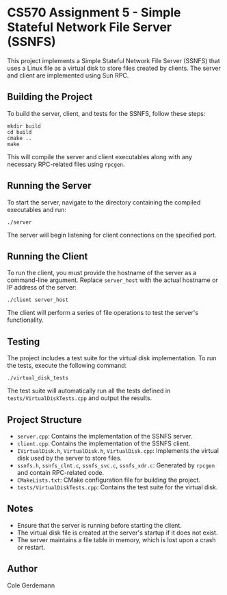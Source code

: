 # CS570 Assignment 5 - Simple Stateful Network File Server (SSNFS)

This project implements a Simple Stateful Network File Server (SSNFS) that uses a Linux file as a virtual disk to store files created by clients. The server and client are implemented using Sun RPC.

## Building the Project

To build the server, client, and tests for the SSNFS, follow these steps:

```shell
mkdir build
cd build
cmake ..
make
```

This will compile the server and client executables along with any necessary RPC-related files using `rpcgen`.

## Running the Server

To start the server, navigate to the directory containing the compiled executables and run:

```shell
./server
```

The server will begin listening for client connections on the specified port.

## Running the Client

To run the client, you must provide the hostname of the server as a command-line argument. Replace `server_host` with the actual hostname or IP address of the server:

```shell
./client server_host
```

The client will perform a series of file operations to test the server's functionality.

## Testing

The project includes a test suite for the virtual disk implementation. To run the tests, execute the following command:

```shell
./virtual_disk_tests
```

The test suite will automatically run all the tests defined in `tests/VirtualDiskTests.cpp` and output the results.

## Project Structure

- `server.cpp`: Contains the implementation of the SSNFS server.
- `client.cpp`: Contains the implementation of the SSNFS client.
- `IVirtualDisk.h`, `VirtualDisk.h`, `VirtualDisk.cpp`: Implements the virtual disk used by the server to store files.
- `ssnfs.h`, `ssnfs_clnt.c`, `ssnfs_svc.c`, `ssnfs_xdr.c`: Generated by `rpcgen` and contain RPC-related code.
- `CMakeLists.txt`: CMake configuration file for building the project.
- `tests/VirtualDiskTests.cpp`: Contains the test suite for the virtual disk.

## Notes

- Ensure that the server is running before starting the client.
- The virtual disk file is created at the server's startup if it does not exist.
- The server maintains a file table in memory, which is lost upon a crash or restart.

## Author

Cole Gerdemann